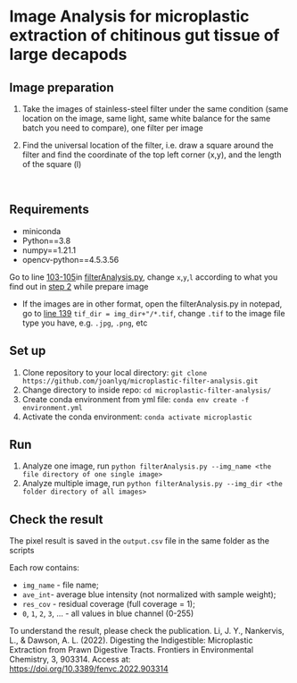 # Image Analysis for microplastic extraction of chitinous gut tissue of large decapods

## Image preparation
1. Take the images of stainless-steel filter under the same condition (same location on the image, same light, same white balance for the same batch you need to compare), one filter per image
2. <p id="find-image">Find the universal location of the filter, i.e. draw a square around the filter and find the coordinate of the top left corner (x,y), and the length of the square (l)</p>
 
 
## Requirements
*  miniconda
*  Python==3.8
*  numpy==1.21.1
*  opencv-python==4.5.3.56

Go to line [103-105](https://github.com/joanlyq/microplastic-filter-analysis/blob/22b96c72c7f9c4618930243b407604b9fa8b3d15/filterAnalysis.py#L103-L105)in [filterAnalysis.py](https://github.com/joanlyq/microplastic-filter-analysis/blob/22b96c72c7f9c4618930243b407604b9fa8b3d15/filterAnalysis.py), change `x`,`y`,`l` according to what you find out in [step 2](#find-image) while prepare image
 
* If the images are in other format, open the filterAnalysis.py in notepad, go to [line 139](https://github.com/joanlyq/microplastic-filter-analysis/blob/22b96c72c7f9c4618930243b407604b9fa8b3d15/filterAnalysis.py#L139) `tif_dir = img_dir+"/*.tif`, change `.tif` to the image file type you have, e.g. `.jpg`, `.png`, etc 
 

## Set up
1. Clone repository to your local directory: `git clone https://github.com/joanlyq/microplastic-filter-analysis.git`
2. Change directory to inside repo: `cd microplastic-filter-analysis/`
3. Create conda environment from yml file: `conda env create -f environment.yml`
4. Activate the conda environment: `conda activate microplastic`

## Run
1. Analyze one image, run `python filterAnalysis.py --img_name <the file directory of one single image>`
2. Analyze multiple image, run `python filterAnalysis.py --img_dir <the folder directory of all images>`

## Check the result
The pixel result is saved in the `output.csv` file in the same folder as the scripts

Each row contains: 
*  `img_name` - file name;
*  `ave_int`- average blue intensity (not normalized with sample weight);
*   `res_cov` - residual coverage (full coverage = 1);
*   `0`, `1`, `2`, `3`, ... - all values in blue channel (0-255)

To understand the result, please check the publication.
Li, J. Y., Nankervis, L., & Dawson, A. L. (2022). Digesting the Indigestible: Microplastic Extraction from Prawn Digestive Tracts. Frontiers in Environmental Chemistry, 3, 903314. Access at: <https://doi.org/10.3389/fenvc.2022.903314>

